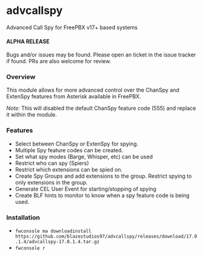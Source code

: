 # advcallspy
Advanced Call Spy for FreePBX v17+ based systems

#### ALPHA RELEASE
Bugs and/or issues may be found. Please open an ticket in the issue tracker if found. PRs are also welcome for review.

### Overview
This module allows for more advanced control over the ChanSpy and ExtenSpy features from Asterisk available in FreePBX.

*Note:* This will disabled the default ChanSpy feature code (555) and replace it within the module. 

### Features
* Select between ChanSpy or ExtenSpy for spying.
* Multiple Spy feature codes can be created.
* Set what spy modes (Barge, Whisper, etc) can be used
* Restrict who can spy (Spiers)
* Restrict which extensions can be spied on.
* Create Spy Groups and add extensions to the group. Restrict spying to only extensions in the group.
* Generate CEL User Event for starting/stopping of spying
* Create BLF hints to monitor to know when a spy feature code is being used.

### Installation

* `fwconsole ma downloadinstall https://github.com/blazestudios97/advcallspy/releases/download/17.0.1.4/advcallspy-17.0.1.4.tar.gz`
* `fwconsole r`
